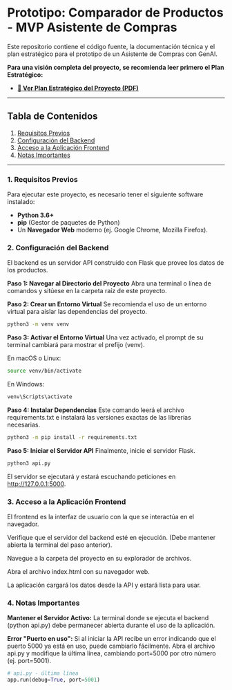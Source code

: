 # Prototipo: Comparador de Productos - MVP Asistente de Compras

Este repositorio contiene el código fuente, la documentación técnica y el plan estratégico para el prototipo de un Asistente de Compras con GenAI.

**Para una visión completa del proyecto, se recomienda leer primero el Plan Estratégico:**
-   **[📄 Ver Plan Estratégico del Proyecto (PDF)](./Plan-De-Trabajo-ProyectoGenAI.pdf)**

---
## Tabla de Contenidos
1. [Requisitos Previos](#1-requisitos-previos)
2. [Configuración del Backend](#2-configuración-del-backend)
3. [Acceso a la Aplicación Frontend](#3-acceso-a-la-aplicación-frontend)
4. [Notas Importantes](#4-notas-importantes)

---

### 1. Requisitos Previos

Para ejecutar este proyecto, es necesario tener el siguiente software instalado:

- **Python 3.6+**
- **pip** (Gestor de paquetes de Python)
- Un **Navegador Web** moderno (ej. Google Chrome, Mozilla Firefox).

### 2. Configuración del Backend

El backend es un servidor API construido con Flask que provee los datos de los productos.

**Paso 1: Navegar al Directorio del Proyecto**
Abra una terminal o línea de comandos y sitúese en la carpeta raíz de este proyecto.

**Paso 2: Crear un Entorno Virtual**
Se recomienda el uso de un entorno virtual para aislar las dependencias del proyecto.

```bash
python3 -m venv venv
```

**Paso 3: Activar el Entorno Virtual**
Una vez activado, el prompt de su terminal cambiará para mostrar el prefijo (venv).

En macOS o Linux:

```Bash
source venv/bin/activate
```

En Windows:

```Bash
venv\Scripts\activate
```
**Paso 4: Instalar Dependencias**
Este comando leerá el archivo requirements.txt e instalará las versiones exactas de las librerías necesarias.

```Bash
python3 -m pip install -r requirements.txt
```

**Paso 5: Iniciar el Servidor API**
Finalmente, inicie el servidor Flask.

```Bash
python3 api.py
```

El servidor se ejecutará y estará escuchando peticiones en http://127.0.0.1:5000.

### 3. Acceso a la Aplicación Frontend

El frontend es la interfaz de usuario con la que se interactúa en el navegador.

Verifique que el servidor del backend esté en ejecución. (Debe mantener abierta la terminal del paso anterior).

Navegue a la carpeta del proyecto en su explorador de archivos.

Abra el archivo index.html con su navegador web.

La aplicación cargará los datos desde la API y estará lista para usar.

### 4. Notas Importantes

**Mantener el Servidor Activo:** La terminal donde se ejecuta el backend (python api.py) debe permanecer abierta durante el uso de la aplicación.

**Error "Puerto en uso":** Si al iniciar la API recibe un error indicando que el puerto 5000 ya está en uso, puede cambiarlo fácilmente. Abra el archivo api.py y modifique la última línea, cambiando port=5000 por otro número (ej. port=5001).

```Python
# api.py - última línea
app.run(debug=True, port=5001)
``` 